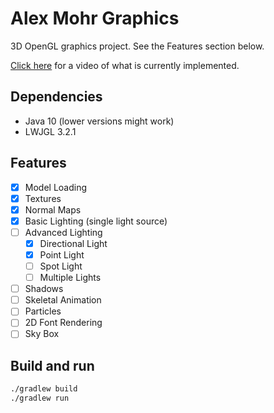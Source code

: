 # Alex Mohr Graphics

3D OpenGL graphics project. See the Features section below.

[Click here](https://youtu.be/PzN2fz64qHs) for a video of what is currently implemented.

## Dependencies

- Java 10 (lower versions might work)
- LWJGL 3.2.1

## Features

- [x] Model Loading
- [x] Textures
- [x] Normal Maps
- [x] Basic Lighting (single light source)
- [ ] Advanced Lighting
    - [x] Directional Light
    - [x] Point Light
    - [ ] Spot Light
    - [ ] Multiple Lights
- [ ] Shadows
- [ ] Skeletal Animation
- [ ] Particles
- [ ] 2D Font Rendering
- [ ] Sky Box

## Build and run
```bash
./gradlew build
./gradlew run
```
